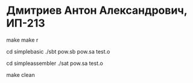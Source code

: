 # Дмитриев Антон Александрович, ИП-213

make
make r

cd simplebasic
./sbt pow.sb pow.sa test.o

cd simpleassembler
./sat pow.sa test.o

make clean
